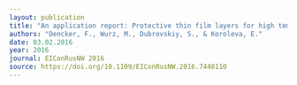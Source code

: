 ```yaml
---
layout: publication
title: "An application report: Protective thin film layers for high temperature sensor technology"
authors: "Dencker, F., Wurz, M., Dubrovskiy, S., & Koroleva, E."
date: 03.02.2016
year: 2016
journal: EIConRusNW 2016
source: https://doi.org/10.1109/EIConRusNW.2016.7448110
---
```

